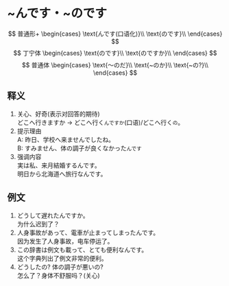 # ~んです・~のです  
$$
普通形+
\begin{cases}
  \text{んです(口语化)}\\
  \text{のです}\\
\end{cases}
$$
$$
丁宁体
\begin{cases}
  \text{のです}\\
  \text{のですか}\\
\end{cases}
$$
$$
普通体
\begin{cases}
  \text{～のだ}\\
  \text{~のか}\\
  \text{~の?}\\
\end{cases}
$$
## 释义  
1. 关心、好奇(表示对回答的期待)  
どこへ行きますか → どこへ行く`んですか`(口语)/どこへ行く`の`。  
2. 提示理由  
A: 昨日、学校へ来ませんでしたね。  
B: すみません、体の調子が良くなかった`んです`  
3. 强调内容  
実は私、来月結婚するんです。  
明日から北海道へ旅行なんです。  
## 例文  
1. どうして遅れたんですか。  
为什么迟到了？  
2. 人身事故があって、電車が止まってしまったんです。  
因为发生了人身事故，电车停运了。  
3. この辞書は例文も載って、とても便利なんです。  
这个字典列出了例文非常的便利。  
4. どうしたの? 体の調子が悪いの?  
怎么了？身体不舒服吗？(关心)  